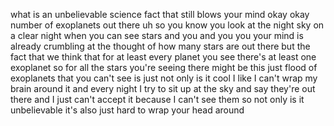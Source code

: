 what is an unbelievable science fact that still blows your mind okay okay number of exoplanets out there uh so you know you look at the night sky on a clear night when you can see stars and you and you you your mind is already crumbling at the thought of how many stars are out there but the fact that we think that for at least every planet you see there's at least one exoplanet so for all the stars you're seeing there might be this just flood of exoplanets that you can't see is just not only is it cool I like I can't wrap my brain around it and every night I try to sit up at the sky and say they're out there and I just can't accept it because I can't see them so not only is it unbelievable it's also just hard to wrap your head around